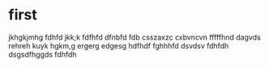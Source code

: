 # first

jkhgkjmhg
fdhfd
jkk;k
fdfhfd
dfnbfd
fdb
csszaxzc
cxbvncvn
fffffhnd
dagvds
rehreh
kuyk
hgkm,g
ergerg
edgesg
hdfhdf
fghhhfd
dsvdsv
fdhfdh
dsgsdfhggds
fdhfdh

